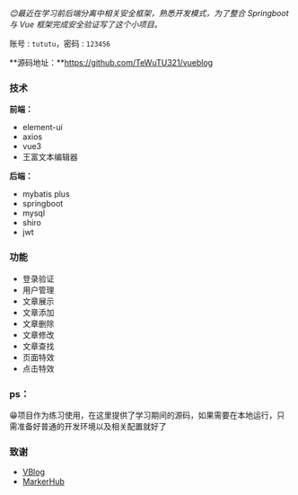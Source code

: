 *😊最近在学习前后端分离中相关安全框架，熟悉开发模式，为了整合 Springboot 与 Vue 框架完成安全验证写了这个小项目。*

账号 : `tututu`，密码 : `123456`

**源码地址：**https://github.com/TeWuTU321/vueblog

### 技术

**前端：**

- element-ui
- axios
- vue3
- 王富文本编辑器

**后端：**

- mybatis plus
- springboot
- mysql
- shiro
- jwt

### 功能

-  登录验证
-  用户管理
-  文章展示
-  文章添加
-  文章删除
-  文章修改
-  文章查找
-  页面特效
-  点击特效

### ps：

😁项目作为练习使用，在这里提供了学习期间的源码，如果需要在本地运行，只需准备好普通的开发环境以及相关配置就好了

### 致谢

- [VBlog](https://github.com/lenve/VBlog)
- [MarkerHub](https://space.bilibili.com/13491144)

